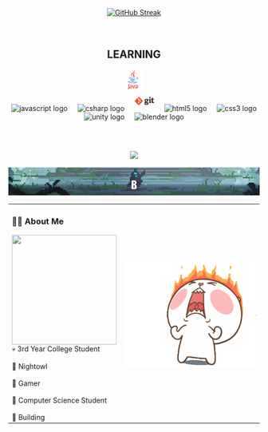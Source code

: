 <div align="center">
  <a href="https://git.io/streak-stats"><img src="https://github-readme-streak-stats.herokuapp.com?user=pooperdoop&theme=vision-friendly-dark" alt="GitHub Streak" /></a>
</div>

<br>
<br>

<h2 align="center">LEARNING</h2> 

<div align="center">
  <img src="https://github.com/devicons/devicon/blob/master/icons/java/java-original-wordmark.svg" title="Java" alt="Java" width="40" height="40"/>&nbsp;
  <div align="center">
  <img src="https://cdn.jsdelivr.net/gh/devicons/devicon/icons/javascript/javascript-original.svg" height="35" alt="javascript logo"  />
  <img width="12" />
  <img src="https://cdn.jsdelivr.net/gh/devicons/devicon/icons/csharp/csharp-original.svg" height="35" alt="csharp logo"  />
  <img width="12" />
  <img src="https://github.com/devicons/devicon/blob/master/icons/git/git-original-wordmark.svg" title="Git" **alt="Git" width="40" height="40"/>
  <img width="12" />
   <img src="https://cdn.jsdelivr.net/gh/devicons/devicon/icons/html5/html5-original.svg" height="35" alt="html5 logo"  />
  <img width="12" />
  <img src="https://cdn.jsdelivr.net/gh/devicons/devicon/icons/css3/css3-original.svg" height="35" alt="css3 logo"  />
  <img width="12" />
  <img src="https://cdn.jsdelivr.net/gh/devicons/devicon/icons/unity/unity-original.svg" height="35" alt="unity logo"  />
  <img width="12" />
  <img src="https://cdn.jsdelivr.net/gh/devicons/devicon/icons/blender/blender-original.svg" height="35" alt="blender logo"  />
  <img width="12" />
</div>

<h2 align="center"></h2> 


<br>
<div align="center">

  ![](https://komarev.com/ghpvc/?username=pooperdoop&&color=033E3E&style=flat-square&abbreviated=true)
  
</div>

<div align="center">

  <img src="https://github.com/pooperdoop/pooperdoop/blob/main/background-2-ezgif.com-crop.gif" width="1000"/>

</div>

<table align="center" style="border-collapse: collapse;">
  <tr>
    <td style="border-collapse: collapse;>
      <div align="left">
         <h3>🙋‍♂️ About Me</h3> <img src="./assets/hello-dark.gif#gh-light-mode-only" align="right" height="220" width="210" />
        <br>
        💀 3rd Year College Student<br><br>🌙 Nightowl<br><br>👾 Gamer<br><br>🤖 Computer Science Student<br><br>💪 Building
      </div>
    </td>
    <td style=""border-collapse: collapse;">
      <div align="right">
        <img src="https://github.com/pooperdoop/pooperdoop/blob/main/angry-screaming.gif" width="400"/>
      </div>
    </td>
  </tr>
</table>
